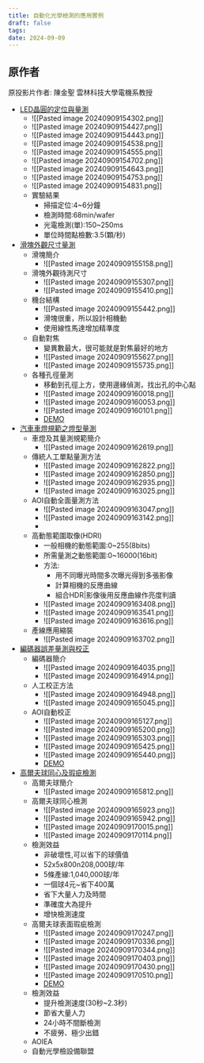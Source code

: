 ```yaml
---
title: 自動化光學檢測的應用實例
draft: false
tags: 
date: 2024-09-09
---
```


## 原作者
原投影片作者:  陳金聖
雲林科技大學電機系教授

- [LED晶圓的定位與量測](https://www.youtube.com/watch?v=WiaFzjZL_r0&list=PLI6pJZaOCtF0yLRQrV7JOBUaAfJ8Q-elm&index=39&pp=iAQB)
	- ![[Pasted image 20240909154302.png]]
	- ![[Pasted image 20240909154427.png]]
	- ![[Pasted image 20240909154443.png]]
	- ![[Pasted image 20240909154538.png]]
	- ![[Pasted image 20240909154555.png]]
	- ![[Pasted image 20240909154702.png]]
	- ![[Pasted image 20240909154643.png]]
	- ![[Pasted image 20240909154753.png]]
	- ![[Pasted image 20240909154831.png]]
	- 實驗結果
		- 掃描定位:4~6分鐘
		- 檢測時間:68min/wafer
		- 光電檢測(單):150~250ms
		- 單位時間點檢數:3.5(顆/秒)
- [滑塊外觀尺寸量測](https://www.youtube.com/watch?v=Y96KDQJ04_M&list=PLI6pJZaOCtF0yLRQrV7JOBUaAfJ8Q-elm&index=40&pp=iAQB)
	- 滑塊簡介
		- ![[Pasted image 20240909155158.png]]
	- 滑塊外觀待測尺寸
		- ![[Pasted image 20240909155307.png]]
		- ![[Pasted image 20240909155410.png]]
	- 機台結構
		- ![[Pasted image 20240909155442.png]]
		- 滑塊很重，所以設計相機動
		- 使用線性馬達增加精準度
	- 自動對焦
		- 變異數最大，很可能就是對焦最好的地方
		- ![[Pasted image 20240909155627.png]]
		- ![[Pasted image 20240909155735.png]]
	- 各種孔徑量測
		- 移動到孔徑上方，使用邊緣偵測，找出孔的中心點
		- ![[Pasted image 20240909160018.png]]
		- ![[Pasted image 20240909160053.png]]
		- ![[Pasted image 20240909160101.png]]
		- [DEMO](https://youtu.be/Y96KDQJ04_M?list=PLI6pJZaOCtF0yLRQrV7JOBUaAfJ8Q-elm&t=622)
- [汽車車燈規範之燈型量測](https://www.youtube.com/watch?v=_6tPfv8qlJc&list=PLI6pJZaOCtF0yLRQrV7JOBUaAfJ8Q-elm&index=41&pp=iAQB)
	- 車燈及其量測規範簡介
		- ![[Pasted image 20240909162619.png]]
	- 傳統人工單點量測方法
		- ![[Pasted image 20240909162822.png]]
		- ![[Pasted image 20240909162850.png]]
		- ![[Pasted image 20240909162935.png]]
		- ![[Pasted image 20240909163025.png]]
	- AOI自動全面量測方法
		- ![[Pasted image 20240909163047.png]]
		- ![[Pasted image 20240909163142.png]]
		- 
	- 高動態範圍取像(HDRI)
		- 一般相機的動態範圍:0~255(8bits)
		- 所需量測之動態範圍:0~16000(16bit)
		- 方法:
			- 用不同曝光時間多次曝光得到多張影像
			- 計算相機的反應曲線
			- 組合HDR|影像後用反應曲線作亮度判讀
		- ![[Pasted image 20240909163408.png]]
		- ![[Pasted image 20240909163541.png]]
		- ![[Pasted image 20240909163616.png]]
	- 產線應用縮裝
		- ![[Pasted image 20240909163702.png]]
- [編碼器誤差量測與校正](https://www.youtube.com/watch?v=viDydEhZB5E&list=PLI6pJZaOCtF0yLRQrV7JOBUaAfJ8Q-elm&index=42&pp=iAQB)
	- 編碼器簡介
		- ![[Pasted image 20240909164035.png]]
		- ![[Pasted image 20240909164914.png]]
	- 人工校正方法
		- ![[Pasted image 20240909164948.png]]
		- ![[Pasted image 20240909165045.png]]
	- AOI自動校正
		- ![[Pasted image 20240909165127.png]]
		- ![[Pasted image 20240909165200.png]]
		- ![[Pasted image 20240909165303.png]]
		- ![[Pasted image 20240909165425.png]]
		- ![[Pasted image 20240909165440.png]]
		- [DEMO](https://youtu.be/viDydEhZB5E?list=PLI6pJZaOCtF0yLRQrV7JOBUaAfJ8Q-elm&t=549)
- [高爾夫球同心及瑕疵檢測](https://www.youtube.com/watch?v=ZNJ51ZflU14&list=PLI6pJZaOCtF0yLRQrV7JOBUaAfJ8Q-elm&index=43&pp=iAQB)
	- 高爾夫球簡介
		- ![[Pasted image 20240909165812.png]]
	- 高爾夫球同心檢測
		- ![[Pasted image 20240909165923.png]]
		- ![[Pasted image 20240909165942.png]]
		- ![[Pasted image 20240909170015.png]]
		- ![[Pasted image 20240909170114.png]]
	- 檢測效益
		- 非破壞性,可以省下的球價值
		- 52x5x800n208,000球/年
		- 5條產線:1,040,000球/年
		- 一個球4元~省下400萬
		- 省下大量人力及時間
		- 準確度大為提升
		- 增快檢測速度
	- 高爾夫球表面瑕疵檢測
		- ![[Pasted image 20240909170247.png]]
		- ![[Pasted image 20240909170336.png]]
		- ![[Pasted image 20240909170344.png]]
		- ![[Pasted image 20240909170403.png]]
		- ![[Pasted image 20240909170430.png]]
		- ![[Pasted image 20240909170510.png]]
		- [DEMO](https://youtu.be/ZNJ51ZflU14?list=PLI6pJZaOCtF0yLRQrV7JOBUaAfJ8Q-elm&t=784)
	- 檢測效益
		- 提升檢測速度(30秒~2.3秒)
		- 節省大量人力
		- 24小時不間斷檢測
		- 不疲勞、極少出錯
	- AOIEA
	- 自動光學檢設備聯盟